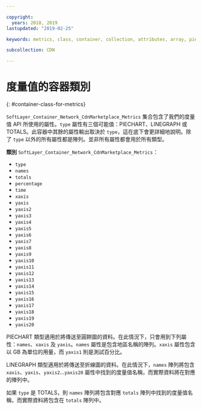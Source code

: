 ```yaml
---

copyright:
  years: 2018, 2019
lastupdated: "2019-02-25"

keywords: metrics, class, container, collection, attributes, array, pie chart, API

subcollection: CDN

---
```


# 度量值的容器類別
{: #container-class-for-metrics}

`SoftLayer_Container_Network_CdnMarketplace_Metrics` 集合包含了我們的度量值 API 所使用的屬性。`type` 屬性有三個可能值：PIECHART、LINEGRAPH 或 TOTALS。此容器中其餘的屬性輸出取決於 `type`，這在底下會更詳細地說明。除了 `type` 以外的所有屬性都是陣列。並非所有屬性都會用於所有類型。

**類別** `SoftLayer_Container_Network_CdnMarketplace_Metrics`：
* `type`
* `names`
* `totals`
* `percentage`
* `time`
* `xaxis`
* `yaxis`
* `yaxis2`
* `yaxis3`
* `yaxis4`
* `yaxis5`
* `yaxis6`
* `yaxis7`
* `yaxis8`
* `yaxis9`
* `yaxis10`
* `yaxis11`
* `yaxis12`
* `yaxis13`
* `yaxis14`
* `yaxis15`
* `yaxis16`
* `yaxis17`
* `yaxis18`
* `yaxis19`
* `yaxis20`

PIECHART 類型適用於將傳送至圓餅圖的資料。在此情況下，只會用到下列屬性：`names`、`xaxis` 及 `yaxis`。`names` 屬性是包含地區名稱的陣列。`xaxis` 屬性包含以 GB 為單位的用量，而 `yaxis1` 則是測試百分比。


LINEGRAPH 類型適用於將傳送至折線圖的資料。在此情況下，`names` 陣列將包含 `xaxis`、`yaxis`、`yaxis2`...`yaxis20` 屬性中找到的度量值名稱，而實際資料將在對應的陣列中。


如果 `type` 是 TOTALS，則 `names` 陣列將包含對應 `totals` 陣列中找到的度量值名稱，而實際資料將包含在 `totals` 陣列中。
